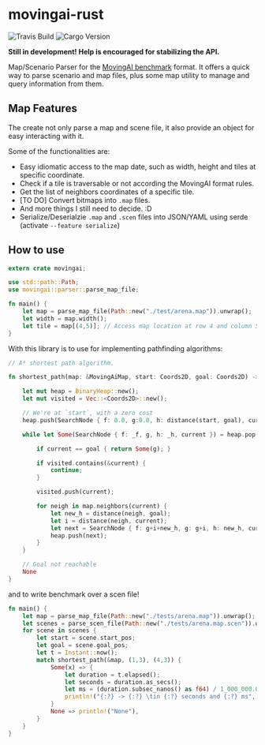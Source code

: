 # movingai-rust
![Travis Build](https://api.travis-ci.org/THeK3nger/movingai-rust.svg?branch=master)
![Cargo Version](https://img.shields.io/crates/v/movingai.svg)

**Still in development! Help is encouraged for stabilizing the API.**

Map/Scenario Parser for the [MovingAI benchmark](http://www.movingai.com/benchmarks) format. It offers a quick way to parse scenario and map files, plus some map utility to manage and query information from them.

## Map Features

The create not only parse a map and scene file, it also provide an object for easy interacting with it.

Some of the functionalities are:

 - Easy idiomatic access to the map date, such as width, height and tiles at specific coordinate.
 - Check if a tile is traversable or not according the MovingAI format rules.
 - Get the list of neighbors coordinates of a specific tile.
 - [TO DO] Convert bitmaps into `.map` files.
 - And more things I still need to decide. :D
 - Serialize/Deserialzie `.map` and `.scen` files into JSON/YAML using serde (activate `--feature serialize`)

## How to use

```rust
extern crate movingai;

use std::path::Path;
use movingai::parser::parse_map_file;

fn main() {
    let map = parse_map_file(Path::new("./test/arena.map")).unwrap();
    let width = map.width();
    let tile = map[(4,5)]; // Access map location at row 4 and column 5.
}
```

With this library is to use for implementing pathfinding algorithms:

```rust
// A* shortest path algorithm.

fn shortest_path(map: &MovingAiMap, start: Coords2D, goal: Coords2D) -> Option<f64> {

    let mut heap = BinaryHeap::new();
    let mut visited = Vec::<Coords2D>::new();

    // We're at `start`, with a zero cost
    heap.push(SearchNode { f: 0.0, g:0.0, h: distance(start, goal), current: start });

    while let Some(SearchNode { f: _f, g, h: _h, current }) = heap.pop() {

        if current == goal { return Some(g); }

        if visited.contains(&current) {
            continue;
        }

        visited.push(current);

        for neigh in map.neighbors(current) {
            let new_h = distance(neigh, goal);
            let i = distance(neigh, current);
            let next = SearchNode { f: g+i+new_h, g: g+i, h: new_h, current: neigh };
            heap.push(next);
        }
    }

    // Goal not reachable
    None
}
``` 

and to write benchmark over a scen file!

```rust
fn main() {
    let map = parse_map_file(Path::new("./tests/arena.map")).unwrap();
    let scenes = parse_scen_file(Path::new("./tests/arena.map.scen")).unwrap();
    for scene in scenes {
        let start = scene.start_pos;
        let goal = scene.goal_pos;
        let t = Instant::now();
        match shortest_path(&map, (1,3), (4,3)) {
            Some(x) => {
                let duration = t.elapsed();
                let seconds = duration.as_secs();
                let ms = (duration.subsec_nanos() as f64) / 1_000_000.0;
                println!("{:?} -> {:?} \tin {:?} seconds and {:?} ms", start, goal, seconds, ms);
            }
            None => println!("None"),
        }
    }
}
```